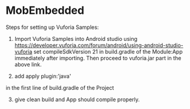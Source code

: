 # MobEmbedded
Steps for setting up Vuforia Samples:
1. Import Vuforia Samples into Android studio using  
https://developer.vuforia.com/forum/android/using-android-studio-vuforia
set compileSdkVersion 21  in build.gradle of the Module:App  immediately after importing. Then proceed to vuforia.jar part in the above link.


2. add
apply plugin:'java'

in the first line of build.gradle of the Project

3. give clean build and App should compile properly.